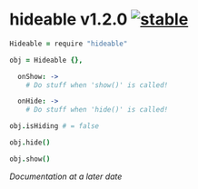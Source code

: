 
# hideable v1.2.0 [![stable](http://badges.github.io/stability-badges/dist/stable.svg)](http://github.com/badges/stability-badges)

```coffee
Hideable = require "hideable"

obj = Hideable {},

  onShow: ->
    # Do stuff when 'show()' is called!

  onHide: ->
    # Do stuff when 'hide()' is called!

obj.isHiding # = false

obj.hide()

obj.show()
```

*Documentation at a later date*
